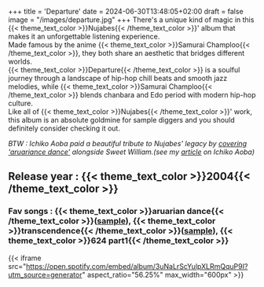 +++
title = 'Departure'
date = 2024-06-30T13:48:05+02:00
draft = false
image = "/images/departure.jpg"
+++
There's a unique kind of magic in this {{< theme_text_color >}}Nujabes{{< /theme_text_color >}}' album that makes it an unforgettable listening experience.  
Made famous by the anime {{< theme_text_color >}}Samurai Champloo{{< /theme_text_color >}}, they both share an aesthetic that bridges different worlds.  
{{< theme_text_color >}}Departure{{< /theme_text_color >}} is a soulful journey through a landscape of hip-hop chill beats and smooth jazz melodies, while {{< theme_text_color >}}Samurai Champloo{{< /theme_text_color >}} blends chanbara and Edo period with modern hip-hop culture.  
Like all of {{< theme_text_color >}}Nujabes{{< /theme_text_color >}}' work, this album is an absolute goldmine for sample diggers and you should definitely consider checking it out.  

*BTW : Ichiko Aoba paid a beautiful tribute to Nujabes' legacy by [covering 'aruariance dance'](https://soundcloud.com/devitalila/sweet-william-ft-ichiko-aoba) alongside Sweet William.(see my [article](https://valdoin-blog.olivierandriko.com/albums/kamisori-otome/) on Ichiko Aoba)*
## Release year : {{< theme_text_color >}}2004{{< /theme_text_color >}} 
### Fav songs : {{< theme_text_color >}}aruarian dance{{< /theme_text_color >}}([sample](https://www.youtube.com/watch?v=hKjoLnjjp5E)), {{< theme_text_color >}}transcendence{{< /theme_text_color >}}([sample](https://www.youtube.com/watch?v=ri58HLWsnP8)), {{< theme_text_color >}}624 part1{{< /theme_text_color >}}
{{< iframe src="https://open.spotify.com/embed/album/3uNaLrScYulpXLRmQquP9I?utm_source=generator" aspect_ratio="56.25%" max_width="600px" >}}
